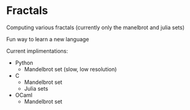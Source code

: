 # Fractals

Computing various fractals (currently only the manelbrot and julia sets)

Fun way to learn a new language

Current implimentations:

- Python
    - Mandelbrot set (slow, low resolution)
- C
    - Mandelbrot set
    - Julia sets
- OCaml
    - Mandelbrot set
